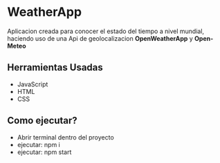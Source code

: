 <h1>WeatherApp</h1>

<p>Aplicacion creada para conocer el estado del tiempo a nivel mundial, haciendo uso de una Api de geolocalizacion <b>OpenWeatherApp</b> y <b>Open-Meteo</b></p>

<h2>Herramientas Usadas</h2>
<ul>
    <li>JavaScript</li>
    <li>HTML</li>
    <li>CSS</li>
</ul>

<h2>Como ejecutar?</h2>

<ul>
    <li>Abrir terminal dentro del proyecto</li>
    <li>ejecutar: npm i</li>
    <li>ejecutar: npm start</li>
</ul>
